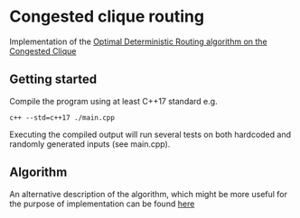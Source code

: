# Congested clique routing
Implementation of the [Optimal Deterministic Routing algorithm on the Congested Clique](https://people.mpi-inf.mpg.de/~clenzen/pubs/L13optimal.pdf) 

## Getting started

Compile the program using at least C++17 standard e.g.

```console
c++ --std=c++17 ./main.cpp
```

Executing the compiled output will run several tests on both hardcoded and randomly generated inputs (see main.cpp).

## Algorithm

An alternative description of the algorithm, which might be more useful for the purpose of implementation can be found [here](https://alekte.com/congested-clique-routing/)
